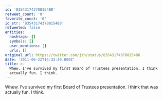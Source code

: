 ```yaml
---
id: '83543174378815488'
retweet_count: '0'
favorite_count: '0'
id_str: '83543174378815488'
retweeted: false
entities:
  hashtags: []
  symbols: []
  user_mentions: []
  urls: []
original_url: https://twitter.com/jth/status/83543174378815488
date: '2011-06-22T14:33:39.000Z'
title: >-
  Whew. I've survived my first Board of Trustees presentation. I think that was
  actually fun. I think.
---
```


Whew. I've survived my first Board of Trustees presentation. I think that was actually fun. I think.